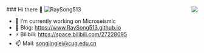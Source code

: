 <img align="right" src="https://github-readme-stats.vercel.app/api?username=RaySong513&show_icons=true&icon_color=CE1D2D&text_color=718096&bg_color=ffffff&hide_title=true" />
### Hi there 👋 <img src="https://komarev.com/ghpvc/?username=RaySong513&label=Visits" alt="RaySong513" />

- 🔭  I’m currently working on Microseismic
- 🌱  Blog:      https://www.RaySong513.github.io
- ⚡  Bilibili:  https://space.bilibili.com/27228095
- 📫  Mail: songjinglei@cug.edu.cn 

<!--
**RaySong513/RaySong513** is a ✨ _special_ ✨ repository because its `README.md` (this file) appears on your GitHub profile.

Here are some ideas to get you started:

- 🔭 I’m currently working on ...
- 🌱 I’m currently learning ...
- 👯 I’m looking to collaborate on ...
- 🤔 I’m looking for help with ...
- 💬 Ask me about ...
- 📫 How to reach me: ...
- 😄 Pronouns: ...
- ⚡ Fun fact: ...
-->
